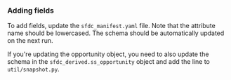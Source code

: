### Adding fields
To add fields, update the `sfdc_manifest.yaml` file. Note that the attribute name should be lowercased. The schema should be automatically updated on the next run.

If you're updating the opportunity object, you need to also update the schema in the `sfdc_derived.ss_opportunity` object and add the line to `util/snapshot.py`.